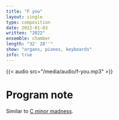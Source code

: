 ```yaml
---
title: "F you"
layout: single
type: composition
date: 2022-01-03
written: "2022"
ensemble: chamber
length: "32' 28''"
show: "organs, pianos, keyboards"
info: true
---
```


{{< audio src="/media/audio/f-you.mp3" >}}

# Program note

Similar to [C minor madness](/works/chamber/c-minor-madness).